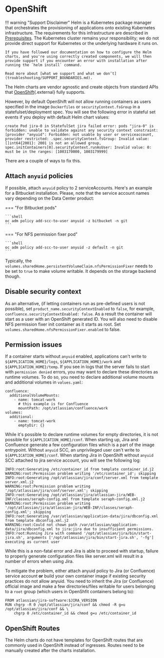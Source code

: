 # OpenShift

!!! warning "Support Disclaimer"
    Helm is a Kubernetes package manager that orchestrates the provisioning of applications onto existing Kubernetes infrastructure. The requirements for this infrastructure are described in [Prerequisites](../userguide/PREREQUISITES.md). The Kubernetes cluster remains your responsibility; we do not provide direct support for Kubernetes or the underlying hardware it runs on.

    If you have followed our documentation on how to configure the Helm charts, and you're using correctly created components, we will then provide support if you encounter an error with installation after running the `helm install` command.

    Read more about [what we support and what we don’t](troubleshooting/SUPPORT_BOUNDARIES.md).

The Helm charts are vendor agnostic and create objects from standard APIs that [OpenShift](https://www.openshift.com/){.external} fully supports.

However, by default OpenShift will not allow running containers as users specified in the image `Dockerfiles`
or `securityContext.fsGroup` in a statefulset/deployment spec. You will see the following error in stateful set events if you deploy with default Helm chart values:

```
create Pod jira-0 in StatefulSet jira failed error: pods "jira-0" is forbidden: unable to validate against any security context constraint: [provider "anyuid": Forbidden: not usable by user or serviceaccount, provider restricted: .spec.securityContext.fsGroup: Invalid value: []int64{2001}: 2001 is not an allowed group, spec.initContainers[0].securityContext.runAsUser: Invalid value: 0: must be in the ranges: [1003170000, 1003179999]
```

There are a couple of ways to fix this.

## Attach `anyuid` policies
If possible, attach `anyuid` policy to 2 serviceAccounts. Here's an example for a Bitbucket installation.
Please, note that the service account names vary depending on the Data Center product:

=== "For Bitbucket pods"

    ```shell
    oc adm policy add-scc-to-user anyuid -z bitbucket -n git
    ```

=== "For NFS permission fixer pod"

    ```shell
    oc adm policy add-scc-to-user anyuid -z default -n git
    ```

Typically, the `volumes.sharedHome.persistentVolumeClaim.nfsPermissionFixer` needs to be set to `true` to make volume writable.
It depends on the storage backend though.

## Disable security context

As an alternative, (if letting containers run as pre-defined users is not possible), set `product_name.securityContextEnabled` to `false`, for example, `confluence.securityContextEnabled: false`.
As a result the container will start as a user with an OpenShift generated ID.
You will also need to disable NFS permission fixer init container as it starts as root. Set `volumes.sharedHome.nfsPermissionFixer.enabled` to false.

## Permission issues

If a container starts without `anyuid` enabled, applications can't write to `${APPLICATION_HOME}/logs`, `${APPLICATION_HOME}/work` and `${APPLICATION_HOME}/temp`.
If you see in logs that the server fails to start with `permission denied` errors, you may want to declare these directories as runtime volumes. To do so, you need to declare additional volume mounts and additional volumes in `values.yaml`:

```
confluence:
  additionalVolumeMounts:
    - name: tomcat-work
      # this example is for Confluence
      mountPath: /opt/atlassian/confluence/work
volumes:
  additional:
    - name: tomcat-work
      emptyDir: {}
```

While it's possible to declare runtime volumes for empty directories, it is not possible for `${APPLICATION_HOME}/conf`. When starting up, Jira and Confluence generate a few configuration files which is a part of the image entrypoint. Without `anyuid` SCC, an unprivileged user can't write to `${APPLICATION_HOME}/conf`. When starting Jira in OpenShift without `anyuid` SCC attached to jira service account, you will see the following log:

```
INFO:root:Generating /etc/container_id from template container_id.j2
WARNING:root:Permission problem writing '/etc/container_id'; skipping
INFO:root:Generating /opt/atlassian/jira/conf/server.xml from template server.xml.j2
WARNING:root:Permission problem writing '/opt/atlassian/jira/conf/server.xml'; skipping
INFO:root:Generating /opt/atlassian/jira/atlassian-jira/WEB-INF/classes/seraph-config.xml from template seraph-config.xml.j2
WARNING:root:Permission problem writing '/opt/atlassian/jira/atlassian-jira/WEB-INF/classes/seraph-config.xml'; skipping
INFO:root:Generating /var/atlassian/application-data/jira/dbconfig.xml from template dbconfig.xml.j2
WARNING:root:Could not chown path /var/atlassian/application-data/jira/dbconfig.xml to jira:jira due to insufficient permissions.
INFO:root:Running Jira with command '/opt/atlassian/jira/bin/start-jira.sh', arguments ['/opt/atlassian/jira/bin/start-jira.sh', '-fg']
executing as current user
```

While this is a non-fatal error and Jira is able to proceed with startup, failure to properly generate configuration files like server.xml will result in a number of errors when using Jira.

To mitigate the problem, either attach anyuid policy to Jira (or Confluence) service account **or** build your own container image if existing security practices do not allow anyuid. You need to inherit the Jira (or Confluence) official image and make a few directories/files writable for users belonging to a `root` group (which users in OpenShfit containers belong to):

```
FROM atlassian/jira-software:$JIRA_VERSION
RUN chgrp -R 0 /opt/atlassian/jira/conf && chmod -R g=u /opt/atlassian/jira/conf && \
    chgrp 0 /etc/container_id && chmod g=u /etc/container_id
```

## OpenShift Routes

The Helm charts do not have templates for OpenShift routes that are commonly used in OpenShift instead of ingresses.
Routes need to be manually created after the charts installation.
